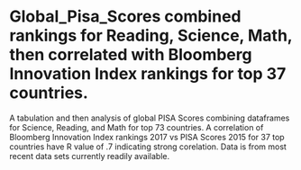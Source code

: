 # Global_Pisa_Scores combined rankings for Reading, Science, Math, then correlated with Bloomberg Innovation Index rankings for top 37 countries.
A tabulation and then analysis of global PISA Scores combining dataframes for Science, Reading, and Math for top 73 countries.
A correlation of Bloomberg Innovation Index rankings 2017 vs PISA Scores 2015 for 37 top countries have R value of .7 indicating strong corelation. Data is from most recent data sets currently readily available.
